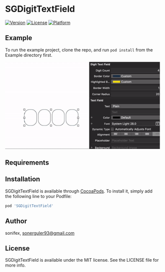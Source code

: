 # SGDigitTextField

<!--[![CI Status](https://img.shields.io/travis/sonifex/SGDigitTextField.svg?style=flat)](https://travis-ci.org/sonifex/SGDigitTextField)-->
[![Version](https://img.shields.io/cocoapods/v/SGDigitTextField.svg?style=flat)](https://cocoapods.org/pods/SGDigitTextField)
[![License](https://img.shields.io/cocoapods/l/SGDigitTextField.svg?style=flat)](https://cocoapods.org/pods/SGDigitTextField)
[![Platform](https://img.shields.io/cocoapods/p/SGDigitTextField.svg?style=flat)](https://cocoapods.org/pods/SGDigitTextField)

## Example

To run the example project, clone the repo, and run `pod install` from the Example directory first.

![Storyboard Usage](Gifs/example-gif-xcode.gif)

## Requirements

## Installation

SGDigitTextField is available through [CocoaPods](https://cocoapods.org). To install
it, simply add the following line to your Podfile:

```ruby
pod 'SGDigitTextField'
```

## Author

sonifex, sonerguler93@gmail.com

## License

SGDigitTextField is available under the MIT license. See the LICENSE file for more info.

